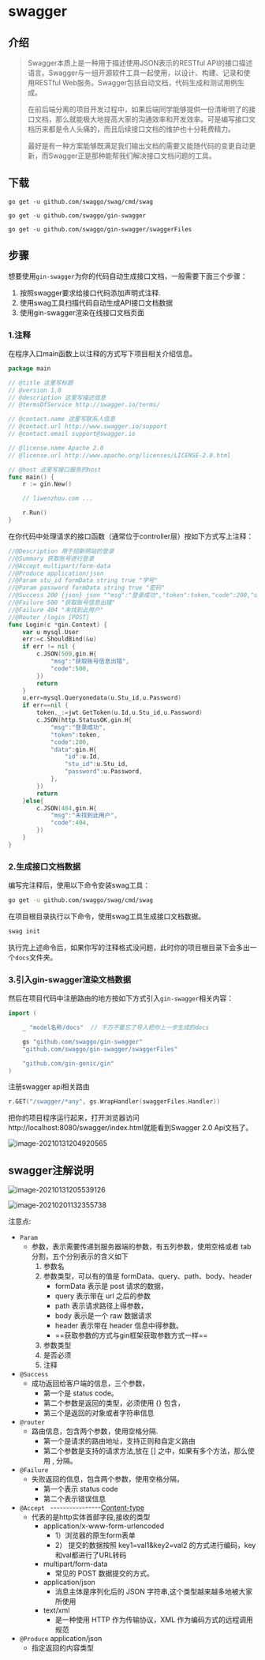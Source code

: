 # swagger

## 介绍

> Swagger本质上是一种用于描述使用JSON表示的RESTful API的接口描述语言。Swagger与一组开源软件工具一起使用，以设计、构建、记录和使用RESTful Web服务。Swagger包括自动文档，代码生成和测试用例生成。
>
> 在前后端分离的项目开发过程中，如果后端同学能够提供一份清晰明了的接口文档，那么就能极大地提高大家的沟通效率和开发效率。可是编写接口文档历来都是令人头痛的，而且后续接口文档的维护也十分耗费精力。
>
> 最好是有一种方案能够既满足我们输出文档的需要又能随代码的变更自动更新，而Swagger正是那种能帮我们解决接口文档问题的工具。

## 下载

`go get -u github.com/swaggo/swag/cmd/swag`

`go get -u github.com/swaggo/gin-swagger`

`go get -u github.com/swaggo/gin-swagger/swaggerFiles`

## 步骤

想要使用`gin-swagger`为你的代码自动生成接口文档，一般需要下面三个步骤：

1. 按照swagger要求给接口代码添加声明式注释.
2. 使用swag工具扫描代码自动生成API接口文档数据
3. 使用gin-swagger渲染在线接口文档页面

### 1.注释

在程序入口main函数上以注释的方式写下项目相关介绍信息。

```go
package main

// @title 这里写标题
// @version 1.0
// @description 这里写描述信息
// @termsOfService http://swagger.io/terms/

// @contact.name 这里写联系人信息
// @contact.url http://www.swagger.io/support
// @contact.email support@swagger.io

// @license.name Apache 2.0
// @license.url http://www.apache.org/licenses/LICENSE-2.0.html

// @host 这里写接口服务的host
func main() {
	r := gin.New()

	// liwenzhou.com ...

	r.Run()
}
```

在你代码中处理请求的接口函数（通常位于controller层）按如下方式写上注释：

```go
//@Description 用于招新网站的登录
//@Summary 获取账号进行登录
//@Accept multipart/form-data
//@Produce application/json
//@Param stu_id formData string true "学号"
//@Param password formData string true "密码"
//@Success 200 {json} json ""msg":"登录成功","token":token,"code":200,"data":{}"
//@Failure 500 "获取账号信息出错"
//@Failure 404 "未找到此用户"
//@Router /login [POST]
func Login(c *gin.Context) {
	var u mysql.User
	err:=c.ShouldBind(&u)
	if err != nil {
		c.JSON(500,gin.H{
			"msg":"获取账号信息出错",
			"code":500,
		})
		return
	}
	u,err=mysql.Queryonedata(u.Stu_id,u.Password)
	if err==nil {
		token,_:=jwt.GetToken(u.Id,u.Stu_id,u.Password)
		c.JSON(http.StatusOK,gin.H{
			"msg":"登录成功",
			"token":token,
			"code":200,
			"data":gin.H{
				"id":u.Id,
				"stu_id":u.Stu_id,
				"password":u.Password,
			},
		})
		return
	}else{
		c.JSON(404,gin.H{
			"msg":"未找到此用户",
			"code":404,
		})
	}
}

```

### 2.生成接口文档数据

编写完注释后，使用以下命令安装swag工具：

```bash
go get -u github.com/swaggo/swag/cmd/swag
```

在项目根目录执行以下命令，使用swag工具生成接口文档数据。

```bash
swag init
```

执行完上述命令后，如果你写的注释格式没问题，此时你的项目根目录下会多出一个`docs`文件夹。



### 3.引入gin-swagger渲染文档数据

然后在项目代码中注册路由的地方按如下方式引入`gin-swagger`相关内容：

```go
import (

	_ "model名称/docs"  // 千万不要忘了导入把你上一步生成的docs

	gs "github.com/swaggo/gin-swagger"
	"github.com/swaggo/gin-swagger/swaggerFiles"

	"github.com/gin-gonic/gin"
)
```

注册swagger api相关路由

```go
r.GET("/swagger/*any", gs.WrapHandler(swaggerFiles.Handler))
```

把你的项目程序运行起来，打开浏览器访问http://localhost:8080/swagger/index.html就能看到Swagger 2.0 Api文档了。

![image-20210131204920565](https://cdn.jsdelivr.net/gh/baici1/image-host/img/20210131204920.png)



## swagger注解说明

![image-20210131205539126](https://cdn.jsdelivr.net/gh/baici1/image-host/img/20210131205539.png)

![image-20210201132355738](https://cdn.jsdelivr.net/gh/baici1/image-host/img/20210201132355.png)

注意点:

* `Param`
  * 参数，表示需要传递到服务器端的参数，有五列参数，使用空格或者 tab 分割，五个分别表示的含义如下
    1. 参数名
    2. 参数类型，可以有的值是 formData、query、path、body、header
       * formData 表示是 post 请求的数据，
       * query 表示带在 url 之后的参数
       * path 表示请求路径上得参数，
       * body 表示是一个 raw 数据请求
       * header 表示带在 header 信息中得参数。
       * ==获取参数的方式与gin框架获取参数方式一样== 
    3. 参数类型
    4. 是否必须
    5. 注释
* `@Success`
  * 成功返回给客户端的信息，三个参数，
    * 第一个是 status code。
    * 第二个参数是返回的类型，必须使用 {} 包含，
    * 第三个是返回的对象或者字符串信息
* `@router`
  * 路由信息，包含两个参数，使用空格分隔.
    * 第一个是请求的路由地址，支持正则和自定义路由
    * 第二个参数是支持的请求方法,放在 [] 之中，如果有多个方法，那么使用 , 分隔。
* `@Failure`
  * 失败返回的信息，包含两个参数，使用空格分隔，
    * 第一个表示 status code
    * 第二个表示错误信息
* `@Accept `  ----------------[Content-type](https://www.jianshu.com/p/ba40da728806)
  * 代表的是http实体首部字段,接收的类型
    * application/x-www-form-urlencoded
      * 1）浏览器的原生form表单
      * 2） 提交的数据按照 key1=val1&key2=val2 的方式进行编码，key和val都进行了URL转码
    * multipart/form-data
      * 常见的 POST 数据提交的方式。
    * application/json
      * 消息主体是序列化后的 JSON 字符串,这个类型越来越多地被大家所使用
    * text/xml
      * 是一种使用 HTTP 作为传输协议，XML 作为编码方式的远程调用规范
* `@Produce`  application/json
  * 指定返回的内容类型

